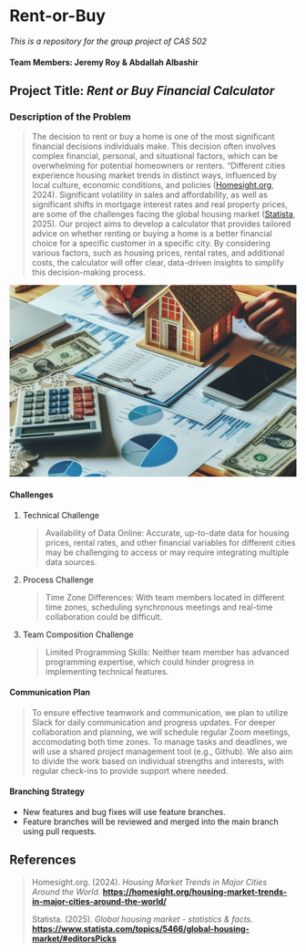 # Rent-or-Buy
*This is a repository for the group project of CAS 502*

#### Team Members: Jeremy Roy & Abdallah Albashir

## Project Title: *Rent or Buy Financial Calculator*

### Description of the Problem

> The decision to rent or buy a home is one of the most significant financial decisions individuals make. This decision often involves complex financial, personal, and situational factors, which can be overwhelming for potential homeowners or renters. “Different cities experience housing market trends in distinct ways, influenced by local culture, economic conditions, and policies ([Homesight.org](https://homesight.org/housing-market-trends-in-major-cities-around-the-world/), 2024). Significant volatility in sales and affordability, as well as significant shifts in mortgage interest rates and real property prices, are some of the challenges facing the global housing market ([Statista](https://www.statista.com/topics/5466/global-housing-market/#editorsPicks), 2025). Our project aims to develop a calculator that provides tailored advice on whether renting or buying a home is a better financial choice for a specific customer in a specific city. By considering various factors, such as housing prices, rental rates, and additional costs, the calculator will offer clear, data-driven insights to simplify this decision-making process.

![A model house in front of a person holding a pen and resting their forearms on a table. The table is covered with pages of bar charts and pie graphs, some money, a calculator, smartphone, laptop, and composition pads. There is a warm sunlight entering from the top-left corner of the image and a warm glow seen through the windows of the model house.](/CAS502_Image.jpeg)

#### Challenges

1. Technical Challenge
    > Availability of Data Online: Accurate, up-to-date data for housing prices, rental rates, and other financial variables for different cities may be challenging to access or may require integrating multiple data sources.
2. Process Challenge
    > Time Zone Differences: With team members located in different time zones, scheduling synchronous meetings and real-time collaboration could be difficult.
3. Team Composition Challenge
    > Limited Programming Skills: Neither team member has advanced programming expertise, which could hinder progress in implementing technical features.

#### Communication Plan

> To ensure effective teamwork and communication, we plan to utilize Slack for daily communication and progress updates. For deeper collaboration and planning, we will schedule regular Zoom meetings, accomodating both time zones. To manage tasks and deadlines, we will use a shared project management tool (e.g., Github). We also aim to divide the work based on individual strengths and interests, with regular check-ins to provide support where needed.

#### Branching Strategy
 * New features and bug fixes will use feature branches.
 * Feature branches will be reviewed and merged into the main branch using pull requests.

## References
> Homesight.org. (2024). *Housing Market Trends in Major Cities Around the World.* **https://homesight.org/housing-market-trends-in-major-cities-around-the-world/**
>
> Statista. (2025). *Global housing market - statistics & facts.* **https://www.statista.com/topics/5466/global-housing-market/#editorsPicks**

